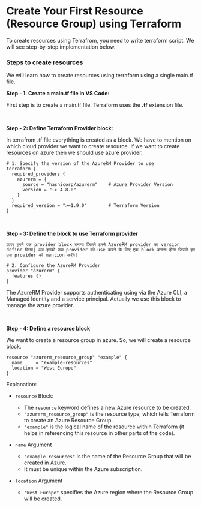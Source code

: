 # Create Your First Resource (Resource Group) using Terraform

To create resources using Terrafrom, you need to write terraform script. We will see step-by-step implementation below.

### Steps to create resources

We will learn how to create resources using terraform using a single main.tf file.

**Step - 1: Create a main.tf file in VS Code:**

First step is to create a main.tf file. Terraform uses the **.tf** extension file.

<br>

**Step - 2: Define Terraform Provider block:**

In terrafrom .tf file everything is created as a block. We have to mention on which cloud provider we want to create resource. If we want to create resources on azure then we should use azure provider.

```
# 1. Specify the version of the AzureRM Provider to use
terraform {
  required_providers {
    azurerm = {
      source = "hashicorp/azurerm"    # Azure Provider Version
      version = "~> 4.8.0"
    }
  }
  required_version = ">=1.9.0"        # Terraform Version
}
```

<br>

**Step - 3: Define the block to use Terraform provider**

```ऊपर हमने एक provider block बनाया जिसमे हमने AzureRM provider का version define किया| अब हमको उस provider को use करने के लिए एक block बनाना होगा जिसमे हम उस provider को mention करेंगे|```

```
# 2. Configure the AzureRM Provider
provider "azurerm" {
  features {}
}
```

The AzureRM Provider supports authenticating using via the Azure CLI, a Managed Identity and a service principal. Actually we use this block to manage the azure provider.

<br>

**Step - 4: Define a resource block**

We want to create a resource group in azure. So, we will create a resource block.

```
resource "azurerm_resource_group" "example" {
  name     = "example-resources"
  location = "West Europe"
}
```

Explanation:

- ```resource``` Block:
  - The ```resource``` keyword defines a new Azure resource to be created.
  - ```"azurerm_resource_group"``` is the resource type, which tells Terraform to create an Azure Resource Group.
  - ```"example"``` is the logical name of the resource within Terraform (it helps in referencing this resource in other parts of the code).
 
- ```name``` Argument
  - ```"example-resources"``` is the name of the Resource Group that will be created in Azure.
  - It must be unique within the Azure subscription.
 
- ```location``` Argument
  - ```"West Europe"``` specifies the Azure region where the Resource Group will be created.
